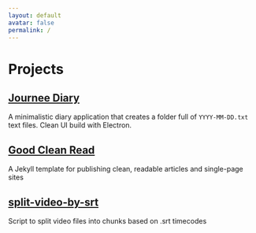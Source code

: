 ```yaml
---
layout: default
avatar: false
permalink: /
---
```


# Projects

## [Journee Diary](https://adueck.github.io/journee)

A minimalistic diary application that creates a folder full of `YYYY-MM-DD.txt` text files. Clean UI build with Electron.

## [Good Clean Read](https://adueck.github.io/good-clean-read)

A Jekyll template for publishing clean, readable articles and single-page sites

## [split-video-by-srt](https://github.com/adueck/split-video-by-srt)

Script to split video files into chunks based on .srt timecodes
